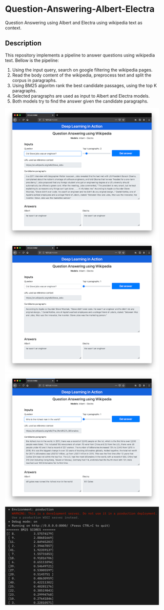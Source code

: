 # Question-Answering-Albert-Electra
Question Answering using Albert and Electra using wikipedia text as context.

## Description
This repository implements a pipeline to answer questions using wikipedia text. Bellow is the pipeline:
1. Using the input query, search on google filtering the wikipedia pages.
2. Read the body content of the wikipedia, preprocess text and split the corpus in paragraphs.
3. Using BM25 algoritm rank the best candidate passages, using the top K paragraphs.
4. Selected paragraphs are used as input to Albert and Electra models.
5. Both models try to find the answer given the candidate paragraphs.

![Question 1](img_1.png)
![Question 2](img_2.png)
![Question 3](img_3.png)
![BM Scores](img_4.png)
